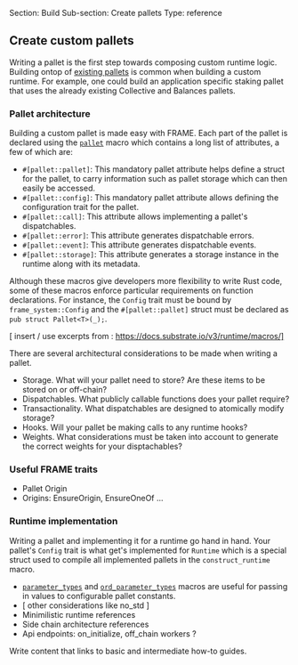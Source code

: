 Section: Build
Sub-section: Create pallets
Type: reference 

## Create custom pallets

Writing a pallet is the first step towards composing custom runtime logic. 
Building ontop of [existing pallets](/relevant-link-here) is common when building a custom runtime. 
For example, one could build an application specific staking pallet that uses the already existing Collective and Balances pallets.

### Pallet architecture 

Building a custom pallet is made easy with FRAME. 
Each part of the pallet is declared using the [`pallet`](https://docs.substrate.io/rustdocs/latest/frame_support/attr.pallet.html) macro which contains a long list of attributes, a few of which are:

- `#[pallet::pallet]`: This mandatory pallet attribute helps define a struct for the pallet, to carry information such as pallet storage which can then easily be accessed.
- `#[pallet::config]`: This mandatory pallet attribute allows defining the configuration trait for the pallet. 
- `#[pallet::call]`: This attribute allows implementing a pallet's dispatchables.
- `#[pallet::error]`: This attribute generates dispatchable errors. 
- `#[pallet::event]`: This attribute generates dispatchable events.
- `#[pallet::storage]`: This attribute generates a storage instance in the runtime along with its metadata.

Although these macros give developers more flexibility to write Rust code, some of these macros enforce particular requirements on function declarations.
For instance, the `Config` trait must be bound by `frame_system::Config` and the `#[pallet::pallet]` struct must be declared as `pub struct Pallet<T>(_);`.

[ insert / use excerpts from : https://docs.substrate.io/v3/runtime/macros/]

There are several architectural considerations to be made when writing a pallet.

- Storage. What will your pallet need to store? Are these items to be stored on or off-chain?
- Dispatchables. What publicly callable functions does your pallet require?
- Transactionality. What dispatchables are designed to atomically modify storage?
- Hooks. Will your pallet be making calls to any runtime hooks?
- Weights. What considerations must be taken into account to generate the correct weights for your disptachables?

### Useful FRAME traits

- Pallet Origin
- Origins: EnsureOrigin, EnsureOneOf
...

### Runtime implementation 

Writing a pallet and implementing it for a runtime go hand in hand.
Your pallet's `Config` trait is what get's implemented for `Runtime` which is a special struct used to compile all implemented pallets in the `construct_runtime` macro. 

- [`parameter_types`](https://docs.substrate.io/rustdocs/latest/frame_support/macro.parameter_types.html) and [`ord_parameter_types`](https://docs.substrate.io/rustdocs/latest/frame_support/macro.ord_parameter_types.html) macros are useful for passing in values to configurable pallet constants.
- [ other considerations like no_std ]
- Minimilistic runtime references
- Side chain architecture references 
- Api endpoints: on_initialize, off_chain workers ?

Write content that links to basic and intermediate how-to guides.

